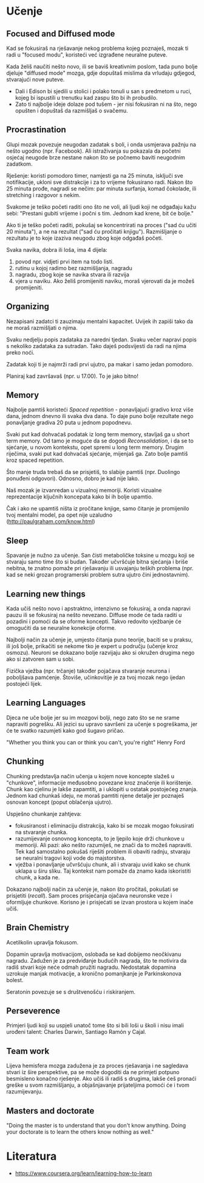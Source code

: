 # Učenje

## Focused and Diffused mode

Kad se fokusiraš na rješavanje nekog problema kojeg poznaješ, mozak ti radi u "focused modu", koristeći već izgrađene neuralne puteve.

Kada želiš naučiti nešto novo, ili se baviš kreativnim poslom, tada puno bolje djeluje "diffused mode" mozga, gdje dopuštaš mislima da vrludaju gdjegod, stvarajući nove puteve.
- Dali i Edison bi sjedili u stolici i polako tonuli u san s predmetom u ruci, kojeg bi ispustili u trenutku kad zaspu što bi ih probudilo.
- Zato ti najbolje ideje dolaze pod tušem - jer nisi fokusiran ni na što, nego opušten i dopuštaš da razmišljaš o svačemu.

## Procrastination

Glupi mozak povezuje neugodan zadatak s boli, i onda usmjerava pažnju na nešto ugodno (npr. Facebook). Ali istraživanja su pokazala da početni osjećaj neugode brze nestane nakon što se počnemo baviti neugodnim zadatkom.

Rješenje: koristi pomodoro timer, namjesti ga na 25 minuta, isključi sve notifikacije, ukloni sve distrakcije i za to vrijeme fokusirano radi. Nakon što 25 minuta prođe, nagradi se nečim: par minuta surfanja, komad čokolade, ili stretching i razgovor s nekim.

Svakome je teško početi raditi ono što ne voli, ali ljudi koji ne odgađaju kažu sebi: "Prestani gubiti vrijeme i počni s tim. Jednom kad krene, bit će bolje."

Ako ti je teško početi raditi, pokušaj se koncentrirati na proces ("sad ću učiti 20 minuta"), a ne na rezultat ("sad ću pročitati knjigu"). Razmišljanje o rezultatu je to koje izaziva neugodu zbog koje odgađaš početi.

Svaka navika, dobra ili loša, ima 4 dijela:
1. povod npr. vidjeti prvi item na todo listi.
2. rutinu u kojoj radimo bez razmišljanja, nagradu
3. nagradu, zbog koje se navika stvara ili razvija
4. vjera u naviku. Ako želiš promijeniti naviku, moraš vjerovati da je možeš promijeniti.

## Organizing

Nezapisani zadatci ti zauzimaju mentalni kapacitet. Uvijek ih zapiši tako da ne moraš razmišljati o njima.

Svaku nedjelju popis zadataka za naredni tjedan.
Svaku večer napravi popis s nekoliko zadataka za sutradan. Tako daješ podsvijesti da radi na njima preko noći.

Zadatak koji ti je najmrži radi prvi ujutro, pa makar i samo jedan pomodoro.

Planiraj kad završavaš (npr. u 17.00). To je jako bitno!

## Memory

Najbolje pamtiš koristeći *Spaced repetition* - ponavljajući gradivo kroz više dana, jednom dnevno ili svaka dva dana. To daje puno bolje rezultate nego ponavljanje gradiva 20 puta u jednom popodnevu.

Svaki put kad dohvaćaš podatak iz long term memory, stavljaš ga u short term memory. Od tamo je moguće da se dogodi *Reconsolidation*, i da se to sjećanje, u novom kontekstu, opet spremi u long term memory. Drugim riječima, svaki put kad dohvaćaš sjećanje, mijenjaš ga. Zato bolje pamtiš kroz spaced repetition.

Što manje truda trebaš da se prisjetiš, to slabije pamtiš (npr. Duolingo ponuđeni odgovori). Odnosno, dobro je kad nije lako.

Naš mozak je izvanredan u vizualnoj memoriji. Koristi vizualne reprezentacije ključnih koncepata kako bi ih bolje upamtio.

Čak i ako ne upamtiš ništa iz pročitane knjige, samo čitanje je promijenilo tvoj mentalni model, pa opet nije uzaludno (http://paulgraham.com/know.html)

## Sleep

Spavanje je nužno za učenje. San čisti metaboličke toksine u mozgu koji se stvaraju samo time što si budan. Također učvršćuje bitna sjećanja i briše nebitna, te znatno pomaže pri rješavanju ili usvajanju teških problema (npr. kad se neki grozan programerski problem sutra ujutro čini jednostavnim).

## Learning new things

Kada učiš nešto novo i apstraktno, intenzivno se fokusiraj, a onda napravi pauzu ili se fokusiraj na nešto nevezano. Diffuse mode će tada raditi u pozadini i pomoći da se oforme koncepti. Takvo redovito vježbanje će omogućiti da se neuralne konekcije oforme.

Najbolji način za učenje je, umjesto čitanja puno teorije, baciti se u praksu, ili još bolje, prikačiti se nekome tko je expert u području (učenje kroz osmozu). Neuroni se dokazano bolje razvijaju ako si okružen drugima nego ako si zatvoren sam u sobi.

Fizička vježba (npr. trčanje) također pojačava stvaranje neurona i poboljšava pamćenje. Štoviše, učinkovitije je za tvoj mozak nego ijedan postojeći lijek.

## Learning Languages

Djeca ne uče bolje jer su im mozgovi bolji, nego zato što se ne srame napraviti pogrešku. Ali jezici su upravo savršeni za učenje s pogreškama, jer će te svatko razumjeti kako god šugavo pričao.

"Whether you think you can or think you can't, you're right" Henry Ford

## Chunking

Chunking predstavlja način učenja u kojem nove koncepte slažeš u "chunkove", informacije međusobno povezane kroz značenje ili korištenje. Chunk kao cjelinu je lakše zapamtiti, a i uklopiti u ostatak postojećeg znanja. Jednom kad chunkaš ideju, ne moraš pamtiti njene detalje jer poznaješ osnovan koncept (poput oblačenja ujutro).

Uspješno chunkanje zahtjeva:
* fokusiranost i eliminaciju distrakcija, kako bi se mozak mogao fokusirati na stvaranje chunka.
* razumijevanje osnovnog koncepta, to je ljepilo koje drži chunkove u memoriji. Ali pazi: ako nešto razumiješ, ne znači da to možeš napraviti. Tek kad samostalno pokušaš riješiti problem ili obaviti radnju, stvaraju se neuralni tragovi koji vode do majstorstva.
* vježba i ponavljanje učvršćuju chunk, ali i stvaraju uvid kako se chunk uklapa u širu sliku. Taj kontekst nam pomaže da znamo kada iskoristiti chunk, a kada ne.

Dokazano najbolji način za učenje je, nakon što pročitaš, pokušati se prisjetiti (*recall*). Sam proces prisjećanja ojačava neuronske veze i oformljuje chunkove. Korisno je i prisjećati se izvan prostora u kojem inače učiš.

## Brain Chemistry

Acetilkolin upravlja fokusom.

Dopamin upravlja motivacijom, oslobađa se kad dobijemo neočkivanu nagradu. Zadužen je za predviđanje budućih nagrada, što te motivira da radiš stvari koje neće odmah pružiti nagradu. Nedostatak dopamina uzrokuje manjak motivacije, a kronično pomanjkanje je Parkinskonova bolest.

Seratonin povezuje se s društvenošću i riskiranjem.

## Perseverence

Primjeri ljudi koji su uspjeli unatoč tome što si bili loši u školi i nisu imali urođeni talent: Charles Darwin, Santiago Ramón y Cajal.

## Team work

Lijeva hemisfera mozga zadužena je za proces rješavanja i ne sagledava stvari iz šire perspektive, pa se može dogoditi da ne primjeti potpuno besmisleno konačno rješenje. Ako učiš ili radiš s drugima, lakše ćeš pronaći greške u svom razmišljanju, a objašnjavanje prijateljima pomoći će i tvom razumijevanju.

## Masters and doctorate

"Doing the master is to understand that you don't know anything. Doing your doctorate is to learn the others know nothing as well."

# Literatura

* https://www.coursera.org/learn/learning-how-to-learn
